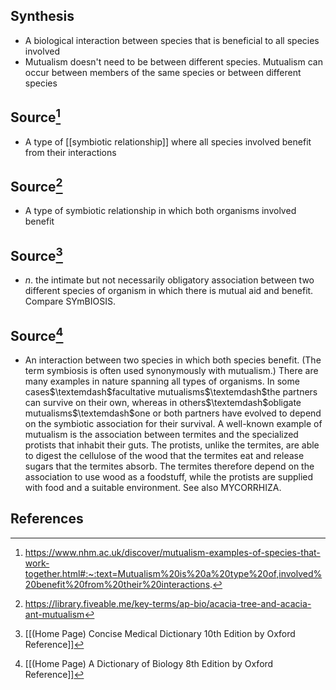 ## Synthesis
- A biological interaction between species that is beneficial to all species involved
- Mutualism doesn't need to be between different species. Mutualism can occur between members of the same species or between different species
## Source[^1]
- A type of [[symbiotic relationship]] where all species involved benefit from their interactions
## Source[^2]
- A type of symbiotic relationship in which both organisms involved benefit
## Source[^3]
- $n$. the intimate but not necessarily obligatory association between two different species of organism in which there is mutual aid and benefit. Compare SYmBIOSIS.
## Source[^4]
- An interaction between two species in which both species benefit. (The term symbiosis is often used synonymously with mutualism.) There are many examples in nature spanning all types of organisms. In some cases$\textemdash$facultative mutualisms$\textemdash$the partners can survive on their own, whereas in others$\textemdash$obligate mutualisms$\textemdash$one or both partners have evolved to depend on the symbiotic association for their survival. A well-known example of mutualism is the association between termites and the specialized protists that inhabit their guts. The protists, unlike the termites, are able to digest the cellulose of the wood that the termites eat and release sugars that the termites absorb. The termites therefore depend on the association to use wood as a foodstuff, while the protists are supplied with food and a suitable environment. See also MYCORRHIZA.
## References

[^1]: https://www.nhm.ac.uk/discover/mutualism-examples-of-species-that-work-together.html#:~:text=Mutualism%20is%20a%20type%20of,involved%20benefit%20from%20their%20interactions.
[^2]: https://library.fiveable.me/key-terms/ap-bio/acacia-tree-and-acacia-ant-mutualism
[^3]: [[(Home Page) Concise Medical Dictionary 10th Edition by Oxford Reference]]
[^4]: [[(Home Page) A Dictionary of Biology 8th Edition by Oxford Reference]]
